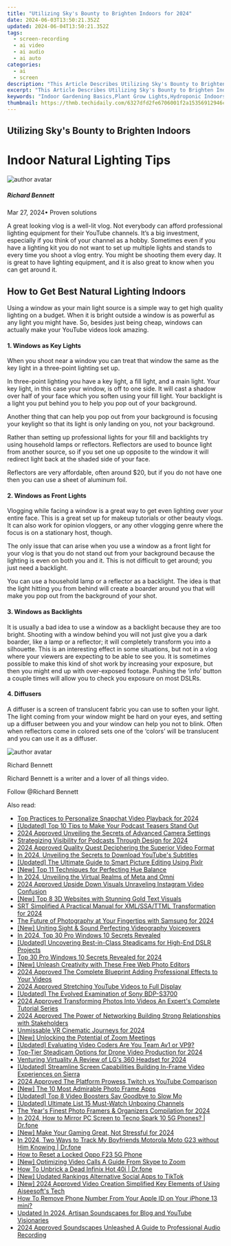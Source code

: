 ```yaml
---
title: "Utilizing Sky's Bounty to Brighten Indoors for 2024"
date: 2024-06-03T13:50:21.352Z
updated: 2024-06-04T13:50:21.352Z
tags: 
  - screen-recording
  - ai video
  - ai audio
  - ai auto
categories: 
  - ai
  - screen
description: "This Article Describes Utilizing Sky's Bounty to Brighten Indoors for 2024"
excerpt: "This Article Describes Utilizing Sky's Bounty to Brighten Indoors for 2024"
keywords: "Indoor Gardening Basics,Plant Grow Lights,Hydroponic Indoors,LED Grow Lamps,Urban Farming Space,Natural Light Interior,Bioluminescent Decor"
thumbnail: https://thmb.techidaily.com/6327dfd2fe6706001f2a15356912946cde0731783904dd7e7520cd43dae6ef6d.jpg
---
```


## Utilizing Sky's Bounty to Brighten Indoors

# Indoor Natural Lighting Tips

![author avatar](https://images.wondershare.com/filmora/article-images/richard-bennett.jpg)

##### Richard Bennett

 Mar 27, 2024• Proven solutions

 A great looking vlog is a well-lit vlog. Not everybody can afford professional lighting equipment for their YouTube channels. It’s a big investment, especially if you think of your channel as a hobby. Sometimes even if you have a lighting kit you do not want to set up multiple lights and stands to every time you shoot a vlog entry. You might be shooting them every day. It is great to have lighting equipment, and it is also great to know when you can get around it.

## How to Get Best Natural Lighting Indoors

 Using a window as your main light source is a simple way to get high quality lighting on a budget. When it is bright outside a window is as powerful as any light you might have. So, besides just being cheap, windows can actually make your YouTube videos look amazing.

#### 1\. Windows as Key Lights

 When you shoot near a window you can treat that window the same as the key light in a three-point lighting set up.

 In three-point lighting you have a key light, a fill light, and a main light. Your key light, in this case your window, is off to one side. It will cast a shadow over half of your face which you soften using your fill light. Your backlight is a light you put behind you to help you pop out of your background.

 Another thing that can help you pop out from your background is focusing your keylight so that its light is only landing on you, not your background.

 Rather than setting up professional lights for your fill and backlights try using household lamps or reflectors. Reflectors are used to bounce light from another source, so if you set one up opposite to the window it will redirect light back at the shaded side of your face.

 Reflectors are very affordable, often around $20, but if you do not have one then you can use a sheet of aluminum foil.

#### 2\. Windows as Front Lights

 Vlogging while facing a window is a great way to get even lighting over your entire face. This is a great set up for makeup tutorials or other beauty vlogs. It can also work for opinion vloggers, or any other vlogging genre where the focus is on a stationary host, though.

 The only issue that can arise when you use a window as a front light for your vlog is that you do not stand out from your background because the lighting is even on both you and it. This is not difficult to get around; you just need a backlight.

 You can use a household lamp or a reflector as a backlight. The idea is that the light hitting you from behind will create a boarder around you that will make you pop out from the background of your shot.

#### 3\. Windows as Backlights

 It is usually a bad idea to use a window as a backlight because they are too bright. Shooting with a window behind you will not just give you a dark boarder, like a lamp or a reflector; it will completely transform you into a silhouette. This is an interesting effect in some situations, but not in a vlog where your viewers are expecting to be able to see you. It is sometimes possible to make this kind of shot work by increasing your exposure, but then you might end up with over-exposed footage. Pushing the ‘info’ button a couple times will allow you to check you exposure on most DSLRs.

#### 4\. Diffusers

 A diffuser is a screen of translucent fabric you can use to soften your light. The light coming from your window might be hard on your eyes, and setting up a diffuser between you and your window can help you not to blink. Often when reflectors come in colored sets one of the ‘colors’ will be translucent and you can use it as a diffuser.

![author avatar](https://images.wondershare.com/filmora/article-images/richard-bennett.jpg)

Richard Bennett

Richard Bennett is a writer and a lover of all things video.

Follow @Richard Bennett



<ins class="adsbygoogle"
     style="display:block"
     data-ad-format="autorelaxed"
     data-ad-client="ca-pub-7571918770474297"
     data-ad-slot="1223367746"></ins>

<ins class="adsbygoogle"
     style="display:block"
     data-ad-format="autorelaxed"
     data-ad-client="ca-pub-7571918770474297"
     data-ad-slot="1223367746"></ins>



<ins class="adsbygoogle"
     style="display:block"
     data-ad-client="ca-pub-7571918770474297"
     data-ad-slot="8358498916"
     data-ad-format="auto"
     data-full-width-responsive="true"></ins>




<span class="atpl-alsoreadstyle">Also read:</span>
<div><ul>
<li><a href="https://some-tips.techidaily.com/top-practices-to-personalize-snapchat-video-playback-for-2024/"><u>Top Practices to Personalize Snapchat Video Playback for 2024</u></a></li>
<li><a href="https://some-tips.techidaily.com/updated-top-10-tips-to-make-your-podcast-teasers-stand-out/"><u>[Updated] Top 10 Tips to Make Your Podcast Teasers Stand Out</u></a></li>
<li><a href="https://some-tips.techidaily.com/2024-approved-unveiling-the-secrets-of-advanced-camera-settings/"><u>2024 Approved  Unveiling the Secrets of Advanced Camera Settings</u></a></li>
<li><a href="https://some-tips.techidaily.com/strategizing-visibility-for-podcasts-through-design-for-2024/"><u>Strategizing Visibility for Podcasts Through Design for 2024</u></a></li>
<li><a href="https://some-tips.techidaily.com/2024-approved-quality-quest-deciphering-the-superior-video-format/"><u>2024 Approved  Quality Quest  Deciphering the Superior Video Format</u></a></li>
<li><a href="https://some-tips.techidaily.com/in-2024-unveiling-the-secrets-to-download-youtubes-subtitles/"><u>In 2024, Unveiling the Secrets to Download YouTube's Subtitles</u></a></li>
<li><a href="https://some-tips.techidaily.com/updated-the-ultimate-guide-to-smart-picture-editing-using-pixlr/"><u>[Updated] The Ultimate Guide to Smart Picture Editing Using Pixlr</u></a></li>
<li><a href="https://some-tips.techidaily.com/new-top-11-techniques-for-perfecting-hue-balance/"><u>[New] Top 11 Techniques for Perfecting Hue Balance</u></a></li>
<li><a href="https://some-tips.techidaily.com/in-2024-unveiling-the-virtual-realms-of-meta-and-omni/"><u>In 2024, Unveiling the Virtual Realms of Meta and Omni</u></a></li>
<li><a href="https://some-tips.techidaily.com/2024-approved-upside-down-visuals-unraveling-instagram-video-confusion/"><u>2024 Approved  Upside Down Visuals  Unraveling Instagram Video Confusion</u></a></li>
<li><a href="https://some-tips.techidaily.com/new-top-8-3d-websites-with-stunning-gold-text-visuals/"><u>[New] Top 8 3D Websites with Stunning Gold Text Visuals</u></a></li>
<li><a href="https://some-tips.techidaily.com/srt-simplified-a-practical-manual-for-xmlssattml-transformation-for-2024/"><u>SRT Simplified  A Practical Manual for XML/SSA/TTML Transformation for 2024</u></a></li>
<li><a href="https://some-tips.techidaily.com/the-future-of-photography-at-your-fingertips-with-samsung-for-2024/"><u>The Future of Photography at Your Fingertips with Samsung for 2024</u></a></li>
<li><a href="https://some-tips.techidaily.com/new-uniting-sight-and-sound-perfecting-videography-voiceovers/"><u>[New] Uniting Sight & Sound  Perfecting Videography Voiceovers</u></a></li>
<li><a href="https://some-tips.techidaily.com/in-2024-top-30-pro-windows-10-secrets-revealed/"><u>In 2024, Top 30 Pro Windows 10 Secrets Revealed</u></a></li>
<li><a href="https://some-tips.techidaily.com/updated-uncovering-best-in-class-steadicams-for-high-end-dslr-projects/"><u>[Updated] Uncovering Best-in-Class Steadicams for High-End DSLR Projects</u></a></li>
<li><a href="https://some-tips.techidaily.com/top-30-pro-windows-10-secrets-revealed-for-2024/"><u>Top 30 Pro Windows 10 Secrets Revealed for 2024</u></a></li>
<li><a href="https://some-tips.techidaily.com/new-unleash-creativity-with-these-free-web-photo-editors/"><u>[New] Unleash Creativity with These Free Web Photo Editors</u></a></li>
<li><a href="https://some-tips.techidaily.com/2024-approved-the-complete-blueprint-adding-professional-effects-to-your-videos/"><u>2024 Approved  The Complete Blueprint  Adding Professional Effects to Your Videos</u></a></li>
<li><a href="https://some-tips.techidaily.com/2024-approved-stretching-youtube-videos-to-full-display/"><u>2024 Approved  Stretching YouTube Videos to Full Display</u></a></li>
<li><a href="https://some-tips.techidaily.com/updated-the-evolved-examination-of-sony-bdp-s3700/"><u>[Updated] The Evolved Examination of Sony BDP-S3700</u></a></li>
<li><a href="https://some-tips.techidaily.com/2024-approved-transforming-photos-into-videos-an-experts-complete-tutorial-series/"><u>2024 Approved  Transforming Photos Into Videos  An Expert's Complete Tutorial Series</u></a></li>
<li><a href="https://some-tips.techidaily.com/2024-approved-the-power-of-networking-building-strong-relationships-with-stakeholders/"><u>2024 Approved  The Power of Networking  Building Strong Relationships with Stakeholders</u></a></li>
<li><a href="https://some-tips.techidaily.com/unmissable-vr-cinematic-journeys-for-2024/"><u>Unmissable VR Cinematic Journeys for 2024</u></a></li>
<li><a href="https://some-tips.techidaily.com/new-unlocking-the-potential-of-zoom-meetings/"><u>[New] Unlocking the Potential of Zoom Meetings</u></a></li>
<li><a href="https://some-tips.techidaily.com/updated-evaluating-video-coders-are-you-team-av1-or-vp9/"><u>[Updated] Evaluating Video Coders  Are You Team Av1 or VP9?</u></a></li>
<li><a href="https://some-tips.techidaily.com/top-tier-steadicam-options-for-drone-video-production-for-2024/"><u>Top-Tier Steadicam Options for Drone Video Production for 2024</u></a></li>
<li><a href="https://some-tips.techidaily.com/venturing-virtuality-a-review-of-lgs-360-headset-for-2024/"><u>Venturing Virtuality  A Review of LG's 360 Headset for 2024</u></a></li>
<li><a href="https://some-tips.techidaily.com/updated-streamline-screen-capabilities-building-in-frame-video-experiences-on-sierra/"><u>[Updated] Streamline Screen Capabilities  Building In-Frame Video Experiences on Sierra</u></a></li>
<li><a href="https://some-tips.techidaily.com/2024-approved-the-platform-prowess-twitch-vs-youtube-comparison/"><u>2024 Approved  The Platform Prowess  Twitch vs YouTube Comparison</u></a></li>
<li><a href="https://some-tips.techidaily.com/new-the-10-most-admirable-photo-frame-apps/"><u>[New] The 10 Most Admirable Photo Frame Apps</u></a></li>
<li><a href="https://some-tips.techidaily.com/updated-top-8-video-boosters-say-goodbye-to-slow-mo/"><u>[Updated] Top 8 Video Boosters  Say Goodbye to Slow Mo</u></a></li>
<li><a href="https://some-tips.techidaily.com/updated-ultimate-list-15-must-watch-unboxing-channels/"><u>[Updated] Ultimate List  15 Must-Watch Unboxing Channels</u></a></li>
<li><a href="https://some-tips.techidaily.com/the-years-finest-photo-framers-and-organizers-compilation-for-2024/"><u>The Year's Finest Photo Framers & Organizers Compilation for 2024</u></a></li>
<li><a href="https://screen-mirror.techidaily.com/in-2024-how-to-mirror-pc-screen-to-tecno-spark-10-5g-phones-drfone-by-drfone-android/"><u>In 2024, How to Mirror PC Screen to Tecno Spark 10 5G Phones? | Dr.fone</u></a></li>
<li><a href="https://screen-video-capture.techidaily.com/new-make-your-gaming-great-not-stressful-for-2024/"><u>[New] Make Your Gaming Great, Not Stressful for 2024</u></a></li>
<li><a href="https://android-location-track.techidaily.com/in-2024-two-ways-to-track-my-boyfriends-motorola-moto-g23-without-him-knowing-drfone-by-drfone-virtual-android/"><u>In 2024, Two Ways to Track My Boyfriends Motorola Moto G23 without Him Knowing | Dr.fone</u></a></li>
<li><a href="https://easy-unlock-android.techidaily.com/how-to-reset-a-locked-oppo-f23-5g-phone-by-drfone-android/"><u>How to Reset a Locked Oppo F23 5G Phone</u></a></li>
<li><a href="https://extra-guidance.techidaily.com/new-optimizing-video-calls-a-guide-from-skype-to-zoom/"><u>[New] Optimizing Video Calls  A Guide From Skype to Zoom</u></a></li>
<li><a href="https://fix-guide.techidaily.com/how-to-unbrick-a-dead-infinix-hot-40i-drfone-by-drfone-fix-android-problems-fix-android-problems/"><u>How To Unbrick a Dead Infinix Hot 40i | Dr.fone</u></a></li>
<li><a href="https://tiktok-clips.techidaily.com/new-updated-rankings-alternative-social-apps-to-tiktok/"><u>[New] Updated Rankings  Alternative Social Apps to TikTok</u></a></li>
<li><a href="https://video-capture.techidaily.com/new-2024-approved-video-creation-simplified-key-elements-of-using-aiseesofts-tech/"><u>[New] 2024 Approved  Video Creation Simplified  Key Elements of Using Aiseesoft's Tech</u></a></li>
<li><a href="https://apple-account.techidaily.com/how-to-remove-phone-number-from-your-apple-id-on-your-iphone-13-mini-by-drfone-ios/"><u>How To Remove Phone Number From Your Apple ID on Your iPhone 13 mini?</u></a></li>
<li><a href="https://voice-adjusting.techidaily.com/updated-in-2024-artisan-soundscapes-for-blog-and-youtube-visionaries/"><u>Updated In 2024, Artisan Soundscapes for Blog and YouTube Visionaries</u></a></li>
<li><a href="https://youtube-help.techidaily.com/2024-approved-soundscapes-unleashed-a-guide-to-professional-audio-recording/"><u>2024 Approved  Soundscapes Unleashed  A Guide to Professional Audio Recording</u></a></li>
</ul></div>
